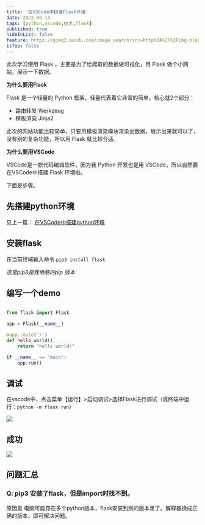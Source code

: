 ```yaml
---
title: '在VSCode中搭建Flask环境'
date: 2022-09-14
tags: [python,vscode,技术,flask]
published: true
hideInList: false
feature: https://gimg2.baidu.com/image_search/src=http%3A%2F%2Fimg-blog.csdnimg.cn%2Fimg_convert%2Fe7fcf8b0b298ddb26f73d69389f0b606.png&refer=http%3A%2F%2Fimg-blog.csdnimg.cn&app=2002&size=f9999,10000&q=a80&n=0&g=0n&fmt=auto?sec=1666101252&t=09967d69b54e47cf0ada1dd9b717ca5a
isTop: false
---
```


此次学习使用 Flask ，主要是为了给爬取的数据做可视化，用 Flask 做个小网站，展示一下数据。

<!--more-->

**为什么要用Flask**

Flask 是一个轻量的 Python 框架。轻量代表着它非常的简单，核心就2个部分：
- 路由转发 Werkzeug
- 模板渲染 Jinja2

此次的网站功能比较简单，只要用模板渲染模块渲染出数据，展示出来就可以了，没有别的复杂功能，所以用 Flask 就比较合适。

**为什么要用VSCode**

VSCode是一款代码编辑软件，因为我 Python 开发也是用 VSCode，所以自然要在VSCode中搭建 Flask 环境啦。

下面是步骤。

## 先搭建python环境

见上一篇： [在VSCode中搭建python环境](http://lillianwho.com/post/python-build-vscode/)

## 安装flask

在当前终端输入命令 `pip3 install flask` 

*这里pip3是我电脑的pip 版本*

## 编写一个demo
```python

from flask import Flask

app = Flask(__name__)

@app.route('/')
def hello_world():
    return "hello world!"

if __name__ == 'main':
    app.run()
```

## 调试

在vscode中，点击菜单【运行】>启动调试>选择Flask进行调试（或终端中运行：`python -m flask run`）

![](http://lillianwho.com/post-images/1663159578923.png)

## 成功

![](http://lillianwho.com/post-images/1663159590374.png)

## 问题汇总

### Q: pip3 安装了flask，但是import时找不到。

原因是 电脑可能存在多个python版本，flask安装到别的版本里了。解释器换成正确的版本，即可解决问题。